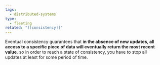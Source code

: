 ```yaml
---
tags:
  - distributed-systems
type:
  - fleeting
related: "[[consistency]]"
---
```

Eventual consistency guarantees that **in the absence of new updates, all access to a specific piece of data will eventually return the most recent value**. so in order to reach a state of consistency, you have to stop all updates at least for some period of time.